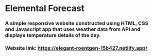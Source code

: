 # Elemental Forecast
### A simple responsive website constructed using HTML, CSS and Javascript app that uses weather data from API and displays temperature details of the day. </br>
### Website link: https://elegant-roentgen-15b427.netlify.app/



